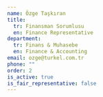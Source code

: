```yaml
---
name: Özge Taşkıran
title:
  tr: Finansman Sorumlusu
  en: Finance Representative
department:
  tr: Finans & Muhasebe
  en: Finance & Accounting
email: ozge@turkel.com.tr
phone: ""
order: 2
is_active: true
is_fair_representative: false
---
```

